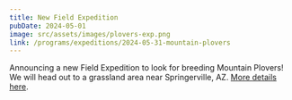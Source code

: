 ```yaml
---
title: New Field Expedition
pubDate: 2024-05-01
image: src/assets/images/plovers-exp.png
link: /programs/expeditions/2024-05-31-mountain-plovers
---
```

Announcing a new Field Expedition to look for breeding Mountain Plovers! We will head out to a grassland area near Springerville, AZ. [More details here](/programs/expeditions/2024-05-31-mountain-plovers).